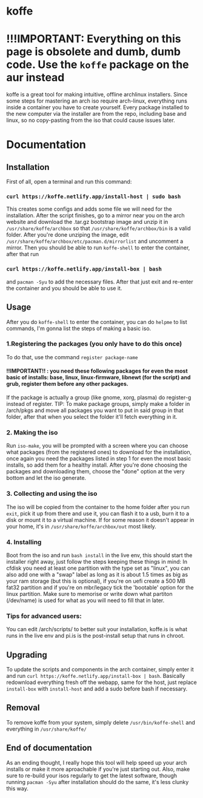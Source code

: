 # koffe
# !!!IMPORTANT: Everything on this page is obsolete and dumb, dumb code. Use the `koffe` package on the aur instead
koffe is a great tool for making intuitive, offline archlinux installers. Since some steps for mastering an arch iso require arch-linux, everything runs inside a container you have to create yourself. Every package installed to the new computer via the installer are from the repo, including base and linux, so no copy-pasting from the iso that could cause issues later.
# Documentation
## Installation
First of all, open a terminal and run this command:
### `curl https://koffe.netlify.app/install-host | sudo bash`
This creates some configs and adds some file we will need for the installation.
After the script finishes, go to a mirror near you on the arch website and download the .tar.gz bootstrap image and unzip it in `/usr/share/koffe/archbox` so that `/usr/share/koffe/archbox/bin` is a valid folder.
After you're done unziping the image, edit `/usr/share/koffe/archbox/etc/pacman.d/mirrorlist` and uncomment a mirror. Then you should be able to run `koffe-shell` to enter the container, after that run 
### `curl https://koffe.netlify.app/install-box | bash`
and `pacman -Syu` to add the necessary files. After that just exit and re-enter the container and you should be able to use it.
## Usage
After you do `koffe-shell` to enter the container, you can do `helpme` to list commands, I'm gonna list the steps of making a basic iso.
### 1.Registering the packages (you only have to do this once)
To do that, use the command `register package-name`
#### !!IMPORTANT!! : you need these following packages for even the most basic of installs: base, linux, linux-firmware, libnewt (for the script) and grub, register them before any other packages.
If the package is actually a group (like gnome, xorg, plasma) do register-g instead of register.
TIP: To make package groups, simply make a folder in /arch/pkgs and move all packages you want to put in said group in that folder, after that when you select the folder it'll fetch everything in it.
### 2. Making the iso
Run `iso-make`, you will be prompted with a screen where you can choose what packages (from the registered ones) to download for the installation, once again you need the packages listed in step 1 for even the most basic installs, so add them for a healthy install. After you're done choosing the packages and downloading them, choose the "done" option at the very bottom and let the iso generate.
### 3. Collecting and using the iso
The iso will be copied from the container to the home folder after you run `exit`, pick it up from there and use it, you can flash it to a usb, burn it to a disk or mount it to a virtual machine. If for some reason it doesn't appear in your home, it's in `/usr/share/koffe/archbox/out` most likely.
### 4. Installing
Boot from the iso and run `bash install` in the live env, this should start the installer right away, just follow the steps keeping these things in mind:
In cfdisk you need at least one partition with the type set as "linux", you can also add one with a "swap" label as long as it is about 1.5 times as big as your ram storage (but this is optional), if you're on uefi create a 500 MB fat32 partition and if you're on mbr/legacy tick the 'bootable' option for the linux partition. Make sure to memorise or write down what partiton (/dev/name) is used for what as you will need to fill that in later.
### Tips for advanced users:
You can edit /arch/scripts/ to better suit your installation, koffe.is is what runs in the live env and pi.is is the post-install setup that runs in chroot.
## Upgrading
To update the scripts and components in the arch container, simply enter it and run `curl https://koffe.netlify.app/install-box | bash`. Basically redownload everything fresh off the webapp, same for the host, just replace `install-box` with `install-host` and add a sudo before bash if necessary.
## Removal
To remove koffe from your system, simply delete `/usr/bin/koffe-shell` and everything in `/usr/share/koffe/`
## End of documentation
As an ending thought, I really hope this tool will help speed up your arch installs or make it more aproachable if you're just starting out. Also, make sure to re-build your isos regularly to get the latest software, though running `pacman -Syu` after installation should do the same, it's less clunky this way.
